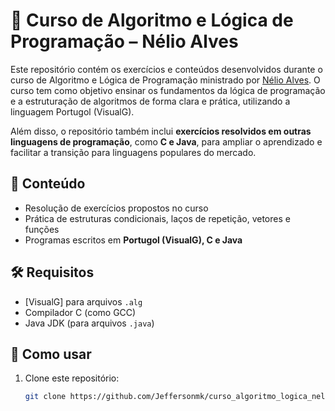 # 🧠 Curso de Algoritmo e Lógica de Programação – Nélio Alves

Este repositório contém os exercícios e conteúdos desenvolvidos durante o curso de Algoritmo e Lógica de Programação ministrado por [Nélio Alves](https://www.udemy.com/user/nelio-alves/). O curso tem como objetivo ensinar os fundamentos da lógica de programação e a estruturação de algoritmos de forma clara e prática, utilizando a linguagem Portugol (VisualG).

Além disso, o repositório também inclui **exercícios resolvidos em outras linguagens de programação**, como **C e Java**, para ampliar o aprendizado e facilitar a transição para linguagens populares do mercado.

## 📂 Conteúdo

- Resolução de exercícios propostos no curso
- Prática de estruturas condicionais, laços de repetição, vetores e funções
- Programas escritos em **Portugol (VisualG), C e Java**

## 🛠 Requisitos

- [VisualG] para arquivos `.alg`
- Compilador C (como GCC)
- Java JDK (para arquivos `.java`)

## 🚀 Como usar

1. Clone este repositório:
   ```bash
   git clone https://github.com/Jeffersonmk/curso_algoritmo_logica_nelio_alves.git
